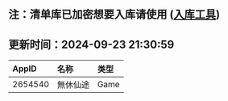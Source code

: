 ## 注：清单库已加密想要入库请使用 ([入库工具](https://github.com/BlankTMing/ManifestAutoUpdate/releases))

## 更新时间：2024-09-23 21:30:59
| AppID | 名称 | 类型  |
| :-------------------- | :----------------------------- | :----------- |
| 2654540 | 無休仙途| Game |
